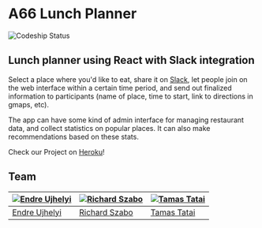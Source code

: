 # A66 Lunch Planner

![Codeship Status](https://codeship.com/projects/54a36ca0-be6e-0134-1039-0687878db410/status?branch=master)


## Lunch planner using React with Slack integration

Select a place where you'd like to eat, share it on [Slack](https://slack.com/), let people join on the web interface within a certain time period, and send out finalized information to participants (name of place, time to start, link to directions in gmaps, etc).

The app can have some kind of admin interface for managing restaurant data, and collect statistics on popular places. It can also make recommendations based on these stats.



Check our Project on [Heroku](https://lasers-jade-lunch-planner.herokuapp.com/)!


## Team

[![Endre Ujhelyi](https://avatars3.githubusercontent.com/u/18709268?v=3&s=100)](https://github.com/endreujhelyi) | [![Richard Szabo](https://avatars3.githubusercontent.com/u/13511151?v=3&s=100)](https://github.com/ignocius) | [![Tamas Tatai](https://avatars0.githubusercontent.com/u/22742472?v=3&s=100)](https://github.com/tamastatai)
---|---|---
[Endre Ujhelyi](https://github.com/endreujhelyi) | [Richard Szabo](https://github.com/ignocius) | [Tamas Tatai](https://github.com/tamastatai)
